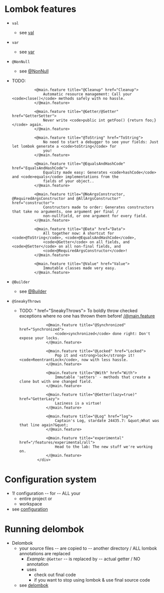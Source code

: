 # Lombok features
* `val` 
  * see [val](val.md)
* `var`
  * see [var](var.md)
* `@NonNull`
  * see [@NonNull](NonNull.md)
* TODO:

                <@main.feature title="@Cleanup" href="Cleanup">
                    Automatic resource management: Call your <code>close()</code> methods safely with no hassle.
                </@main.feature>

                <@main.feature title="@Getter/@Setter" href="GetterSetter">
                    Never write <code>public int getFoo() {return foo;}</code> again.
                </@main.feature>

                <@main.feature title="@ToString" href="ToString">
                    No need to start a debugger to see your fields: Just let lombok generate a <code>toString</code> for
                    you!
                </@main.feature>

                <@main.feature title="@EqualsAndHashCode" href="EqualsAndHashCode">
                    Equality made easy: Generates <code>hashCode</code> and <code>equals</code> implementations from the
                    fields of your object..
                </@main.feature>

                <@main.feature title="@NoArgsConstructor, @RequiredArgsConstructor and @AllArgsConstructor" href="constructor">
                    Constructors made to order: Generates constructors that take no arguments, one argument per final /
                    non-nullfield, or one argument for every field.
                </@main.feature>

                <@main.feature title="@Data" href="Data">
                    All together now: A shortcut for <code>@ToString</code>, <code>@EqualsAndHashCode</code>,
                    <code>@Getter</code> on all fields, and <code>@Setter</code> on all non-final fields, and
                    <code>@RequiredArgsConstructor</code>!
                </@main.feature>

                <@main.feature title="@Value" href="Value">
                    Immutable classes made very easy.
                </@main.feature>

* `@Builder`
  * see [@Builder](Builder.md)
* `@SneakyThrows`
  * TODO: " href="SneakyThrows">
                        To boldly throw checked exceptions where no one has thrown them before!
                    </@main.feature>

                    <@main.feature title="@Synchronized" href="Synchronized">
                        <code>synchronized</code> done right: Don't expose your locks.
                    </@main.feature>

                    <@main.feature title="@Locked" href="Locked">
                        Pop it and <strong>lock</strong> it! <code>ReentrantLock</code>, now with less hassle.
                    </@main.feature>
			
                    <@main.feature title="@With" href="With">
                        Immutable 'setters' - methods that create a clone but with one changed field.
                    </@main.feature>

                    <@main.feature title="@Getter(lazy=true)" href="GetterLazy">
                        Laziness is a virtue!
                    </@main.feature>

                    <@main.feature title="@Log" href="log">
                        Captain's Log, stardate 24435.7: &quot;What was that line again?&quot;
                    </@main.feature>
			
                    <@main.feature title="experimental" href="/features/experimental/all">
                        Head to the lab: The new stuff we're working on.
                    </@main.feature>
                </div>

# Configuration system
* 1! configuration -- for -- ALL your
  * entire project or
  * workspace
* see [configuration](configuration.md)

# Running delombok
* Delombok
  * your source files -- are copied to -- another directory / ALL lombok annotations are replaced
    * _Example:_ `@Getter` -- is replaced by -- actual getter / NO annotation
    * uses
      * check out final code
      * if you want to stop using lombok & use final source code
  * see [delombok](delombok.md)

